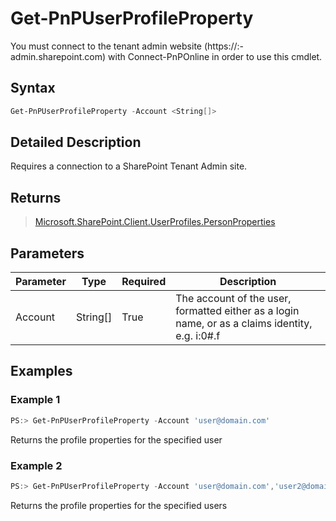 # Get-PnPUserProfileProperty
You must connect to the tenant admin website (https://:<tenant>-admin.sharepoint.com) with Connect-PnPOnline in order to use this cmdlet. 

## Syntax
```powershell
Get-PnPUserProfileProperty -Account <String[]>
```


## Detailed Description
Requires a connection to a SharePoint Tenant Admin site.

## Returns
>[Microsoft.SharePoint.Client.UserProfiles.PersonProperties](https://msdn.microsoft.com/en-us/library/microsoft.sharepoint.client.userprofiles.personproperties.aspx)

## Parameters
Parameter|Type|Required|Description
---------|----|--------|-----------
|Account|String[]|True|The account of the user, formatted either as a login name, or as a claims identity, e.g. i:0#.f|membership|user@domain.com|
## Examples

### Example 1
```powershell
PS:> Get-PnPUserProfileProperty -Account 'user@domain.com'
```
Returns the profile properties for the specified user

### Example 2
```powershell
PS:> Get-PnPUserProfileProperty -Account 'user@domain.com','user2@domain.com'
```
Returns the profile properties for the specified users
